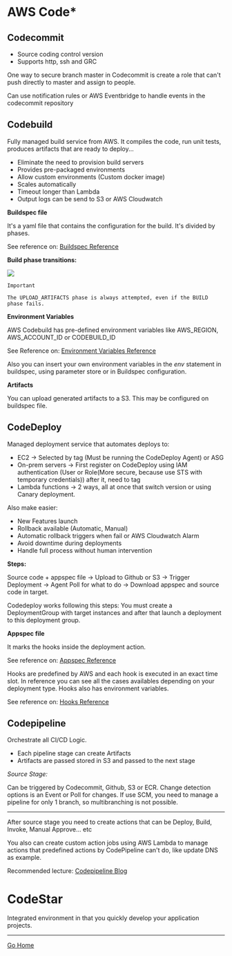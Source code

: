 # AWS Code*
## Codecommit
- Source coding control version
- Supports http, ssh and GRC

One way to secure branch master in Codecommit is create a role that can't push directly to master and assign to people.

Can use notification rules or AWS Eventbridge to handle events in the codecommit repository
## Codebuild
Fully managed build service from AWS. It compiles the code, run unit tests, produces artifacts that are ready to deploy...

- Eliminate the need to provision build servers
- Provides pre-packaged environments
- Allow custom environments (Custom docker image)
- Scales automatically
- Timeout longer than Lambda
- Output logs can be send to S3 or AWS Cloudwatch

**Buildspec file**

It's a yaml file that contains the configuration for the build. It's divided by phases.

See reference on: [Buildspec Reference](https://docs.aws.amazon.com/codebuild/latest/userguide/build-spec-ref.html)

**Build phase transitions:**

![](https://docs.aws.amazon.com/codebuild/latest/userguide/images/build-phases.png)
```
Important

The UPLOAD_ARTIFACTS phase is always attempted, even if the BUILD phase fails.
```

**Environment Variables**

AWS Codebuild has pre-defined environment variables like AWS_REGION, AWS_ACCOUNT_ID or CODEBUILD_ID

See Reference on: [Environment Variables Reference](https://docs.aws.amazon.com/codebuild/latest/userguide/build-env-ref-env-vars.html)

Also you can insert your own environment variables in the _env_ statement in buildspec, using parameter store or in Buildspec configuration.

**Artifacts**

You can upload generated artifacts to a S3. This may be configured on buildspec file.

## CodeDeploy
Managed deployment service that automates deploys to:
- EC2 -> Selected by tag (Must be running the CodeDeploy Agent) or ASG
- On-prem servers -> First register on CodeDeploy using IAM authentication (User or Role(More secure, because use STS with temporary credentials)) after it, need to tag
- Lambda functions -> 2 ways, all at once that switch version or using Canary deployment.

Also make easier:
- New Features launch
- Rollback available (Automatic, Manual)
- Automatic rollback triggers when fail or AWS Cloudwatch Alarm
- Avoid downtime during deployments
- Handle full process without human intervention

**Steps:**

Source code + appspec file ->  Upload to Github or S3 -> Trigger Deployment -> Agent Poll for what to do -> Download appspec and source code in target.

Codedeploy works following this steps:
You must create a DeploymentGroup with target instances and after that launch a deployment to this deployment group.

**Appspec file**

It marks the hooks inside the deployment action. 

See reference on: [Appspec Reference](https://docs.aws.amazon.com/codedeploy/latest/userguide/reference-appspec-file.html)

Hooks are predefined by AWS and each hook is executed in an exact time slot.
In reference you can see all the cases availables depending on your deployment type.
Hooks also has environment variables.

See reference on: [Hooks Reference](https://docs.aws.amazon.com/codedeploy/latest/userguide/reference-appspec-file-structure-hooks.html)


## Codepipeline

Orchestrate all CI/CD Logic.

- Each pipeline stage can create Artifacts
- Artifacts are passed stored in S3 and passed to the next stage

*Source Stage:*

Can be triggered by Codecommit, Github, S3 or ECR. Change detection options is an Event or Poll for changes.
If use SCM, you need to manage a pipeline for only 1 branch, so multibranching is not possible.

---

After source stage you need to create actions that can be Deploy, Build, Invoke, Manual Approve... etc

You also can create custom action jobs using AWS Lambda to manage actions that predefined actions by CodePipeline can't do, like update DNS as example.

Recommended lecture: [Codepipeline Blog](https://aws.amazon.com/blogs/devops/implementing-gitflow-using-aws-codepipeline-aws-codecommit-aws-codebuild-and-aws-codedeploy/)

# CodeStar

Integrated environment in that you quickly develop your application projects.

---------------
[Go Home](../README.md)